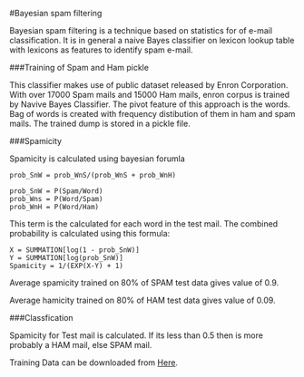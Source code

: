 #Bayesian spam filtering


Bayesian spam filtering is a technique based on statistics for of e-mail classification. It is in general a naive Bayes classifier on lexicon lookup table with lexicons as features to identify spam e-mail.

###Training of Spam and Ham pickle

This classifier makes use of public dataset released by Enron Corporation. With over 17000 Spam mails and 15000 Ham mails, enron corpus is trained by Navive Bayes Classifier. The pivot feature of this approach is the words. Bag of words is created with frequency distibution of them in ham and spam mails. The trained dump is stored in a pickle file.

###Spamicity

Spamicity is calculated using bayesian forumla
	 
	prob_SnW = prob_WnS/(prob_WnS + prob_WnH)
	
	prob_SnW = P(Spam/Word)
	prob_Wns = P(Word/Spam)
	prob_WnH = P(Word/Ham)
	
This term is the calculated for each word in the test mail. The combined probability is calculated using this formula:
	
	X = SUMMATION[log(1 - prob_SnW)]
	Y = SUMMATION[log(prob_SnW)]
	Spamicity = 1/(EXP(X-Y) + 1)

Average spamicity trained on 80% of SPAM test data gives value of 0.9.

Average hamicity trained on 80% of HAM test data gives value of 0.09.

###Classfication

Spamicity for Test mail is calculated. If its less than 0.5 then is more probably a HAM mail, else SPAM mail.

Training Data can be downloaded from <a href="https://www.cs.cmu.edu/~./enron/">Here</a>.
